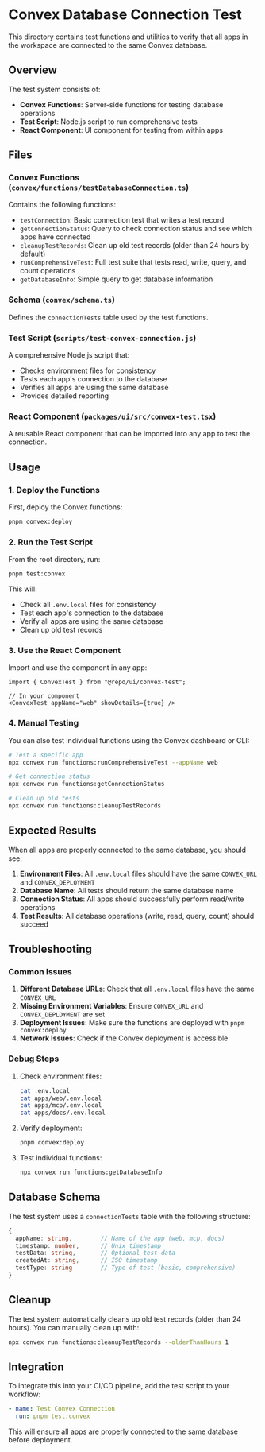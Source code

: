 # Convex Database Connection Test

This directory contains test functions and utilities to verify that all apps in the workspace are connected to the same Convex database.

## Overview

The test system consists of:
- **Convex Functions**: Server-side functions for testing database operations
- **Test Script**: Node.js script to run comprehensive tests
- **React Component**: UI component for testing from within apps

## Files

### Convex Functions (`convex/functions/testDatabaseConnection.ts`)

Contains the following functions:

- `testConnection`: Basic connection test that writes a test record
- `getConnectionStatus`: Query to check connection status and see which apps have connected
- `cleanupTestRecords`: Clean up old test records (older than 24 hours by default)
- `runComprehensiveTest`: Full test suite that tests read, write, query, and count operations
- `getDatabaseInfo`: Simple query to get database information

### Schema (`convex/schema.ts`)

Defines the `connectionTests` table used by the test functions.

### Test Script (`scripts/test-convex-connection.js`)

A comprehensive Node.js script that:
- Checks environment files for consistency
- Tests each app's connection to the database
- Verifies all apps are using the same database
- Provides detailed reporting

### React Component (`packages/ui/src/convex-test.tsx`)

A reusable React component that can be imported into any app to test the connection.

## Usage

### 1. Deploy the Functions

First, deploy the Convex functions:

```bash
pnpm convex:deploy
```

### 2. Run the Test Script

From the root directory, run:

```bash
pnpm test:convex
```

This will:
- Check all `.env.local` files for consistency
- Test each app's connection to the database
- Verify all apps are using the same database
- Clean up old test records

### 3. Use the React Component

Import and use the component in any app:

```tsx
import { ConvexTest } from "@repo/ui/convex-test";

// In your component
<ConvexTest appName="web" showDetails={true} />
```

### 4. Manual Testing

You can also test individual functions using the Convex dashboard or CLI:

```bash
# Test a specific app
npx convex run functions:runComprehensiveTest --appName web

# Get connection status
npx convex run functions:getConnectionStatus

# Clean up old tests
npx convex run functions:cleanupTestRecords
```

## Expected Results

When all apps are properly connected to the same database, you should see:

1. **Environment Files**: All `.env.local` files should have the same `CONVEX_URL` and `CONVEX_DEPLOYMENT`
2. **Database Name**: All tests should return the same database name
3. **Connection Status**: All apps should successfully perform read/write operations
4. **Test Results**: All database operations (write, read, query, count) should succeed

## Troubleshooting

### Common Issues

1. **Different Database URLs**: Check that all `.env.local` files have the same `CONVEX_URL`
2. **Missing Environment Variables**: Ensure `CONVEX_URL` and `CONVEX_DEPLOYMENT` are set
3. **Deployment Issues**: Make sure the functions are deployed with `pnpm convex:deploy`
4. **Network Issues**: Check if the Convex deployment is accessible

### Debug Steps

1. Check environment files:
   ```bash
   cat .env.local
   cat apps/web/.env.local
   cat apps/mcp/.env.local
   cat apps/docs/.env.local
   ```

2. Verify deployment:
   ```bash
   pnpm convex:deploy
   ```

3. Test individual functions:
   ```bash
   npx convex run functions:getDatabaseInfo
   ```

## Database Schema

The test system uses a `connectionTests` table with the following structure:

```typescript
{
  appName: string,        // Name of the app (web, mcp, docs)
  timestamp: number,      // Unix timestamp
  testData: string,       // Optional test data
  createdAt: string,      // ISO timestamp
  testType: string        // Type of test (basic, comprehensive)
}
```

## Cleanup

The test system automatically cleans up old test records (older than 24 hours). You can manually clean up with:

```bash
npx convex run functions:cleanupTestRecords --olderThanHours 1
```

## Integration

To integrate this into your CI/CD pipeline, add the test script to your workflow:

```yaml
- name: Test Convex Connection
  run: pnpm test:convex
```

This will ensure all apps are properly connected to the same database before deployment.

